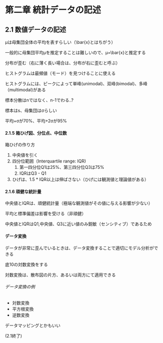 # 第二章 統計データの記述



## 2.1 数値データの記述

μは母集団全体の平均を表すらしい（\bar{x}とはちがう）

一般的に母集団平均μを推定することは難しいので、μ=\bar{x}と推定する

分布が歪む（右に薄く長い場合は、分布が右に歪むと呼ぶ）

ヒストグラムは最頻値（モード）を見つけることに使える

ヒストグラムには、ピークによって単峰(unimodal)、双峰(bimodal)、多峰（multimodal)がある

標本分散はnではなく、n-1でわる..?

標本はs、母集団はσらしい

平均+σが70%、平均+2σが95%

#### 2.1.5 箱ひげ図、分位点、中位数

箱ひげの作り方

1. 中央値を引く
2. 四分位範囲（Interquartile range: IQR)
   1. 第一四分位Q1は25%、第三四分位Q3は75%
   2. IQRはQ3 - Q1
3. ひげは、1.5 * IQR以上は伸ばさない（ひげには観測値と理論値がある）

#### 2.1.6 頑健な統計量

中央値とIQRは、頑健統計量（極端な観測値がその値に与える影響が少ない）

平均と標準偏差は影響を受ける（非頑健）

中央値とIQRはQ1,中央値、Q3に近い値のみ鋭敏（センシティブ）であるため

#### データ変換

データが非常に歪んでいるときは、データ変換することで適切にモデル分析ができる

底10の対数変換をする

対数変換は、散布図の片方、あるいは両方にて適用できる

###### データ変換の例

* 対数変換
* 平方根変換
* 逆数変換

データマッピングとかもいい

(2.1終了)









